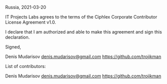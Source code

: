 Russia, 2021-03-20

IT Projects Labs agrees to the terms of the Ciphlex Corporate Contributor License
Agreement v1.0.

I declare that I am authorized and able to make this agreement and sign this
declaration.

Signed,

Denis Mudarisov denis.mudarisov@gmail.com https://github.com/trojikman

List of contributors:

Denis Mudarisov denis.mudarisov@gmail.com https://github.com/trojikman
